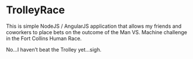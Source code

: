 # TrolleyRace

This is simple NodeJS / AngularJS application that allows my friends and coworkers to place bets
on the outcome of the Man VS. Machine challenge in the Fort Collins Human Race.

No…I haven’t beat the Trolley yet…sigh.
